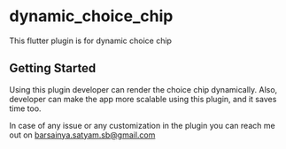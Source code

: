 # dynamic_choice_chip

This flutter plugin is for dynamic choice chip

## Getting Started

Using this plugin developer can render the choice chip dynamically.
Also, developer can make the app more scalable using this plugin, and it saves time too.

In case of any issue or any customization in the plugin you can reach me out on barsainya.satyam.sb@gmail.com